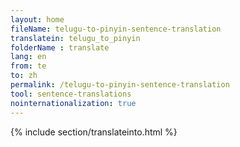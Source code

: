 ```yaml
---
layout: home
fileName: telugu-to-pinyin-sentence-translation
translatein: telugu_to_pinyin
folderName : translate
lang: en
from: te
to: zh
permalink: /telugu-to-pinyin-sentence-translation
tool: sentence-translations
nointernationalization: true
---
```

{% include section/translateinto.html %}
